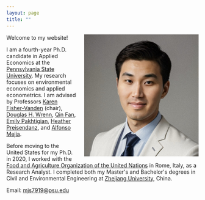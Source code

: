 ```yaml
---
layout: page
title: ""
---
```


<img src="profile.jpg" alt="Profile Picture" style="float: right; margin-left: 20px; width: 300px; height: auto;"/>

Welcome to my website!

I am a fourth-year Ph.D. candidate in Applied Economics at the [Pennsylvania State University](https://www.psu.edu/). My research focuses on environmental economics and applied econometrics. I am advised by Professors [Karen Fisher-Vanden](https://aese.psu.edu/directory/kaf26) (chair), [Douglas H. Wrenn](https://aese.psu.edu/directory/dhw121), [Qin Fan](https://craig.fresnostate.edu/about/directory/econ/fan-qin.html), [Emily Pakhtigian](https://publicpolicy.psu.edu/faculty-and-research/people/emily-pakhtigian/), [Heather Preisendanz](https://abe.psu.edu/directory/heg12), and [Alfonso Mejia](https://www.cee.psu.edu/department/directory-detail-g.aspx?q=aim127).

Before moving to the United States for my Ph.D. in 2020, I worked with the [Food and Agriculture Organization of the United Nations](https://www.fao.org/home/en) in Rome, Italy, as a Research Analyst. I completed both my Master's and Bachelor's degrees in Civil and Environmental Engineering at [Zhejiang University](https://www.zju.edu.cn/english/), China.

Email: mjs7919@psu.edu
